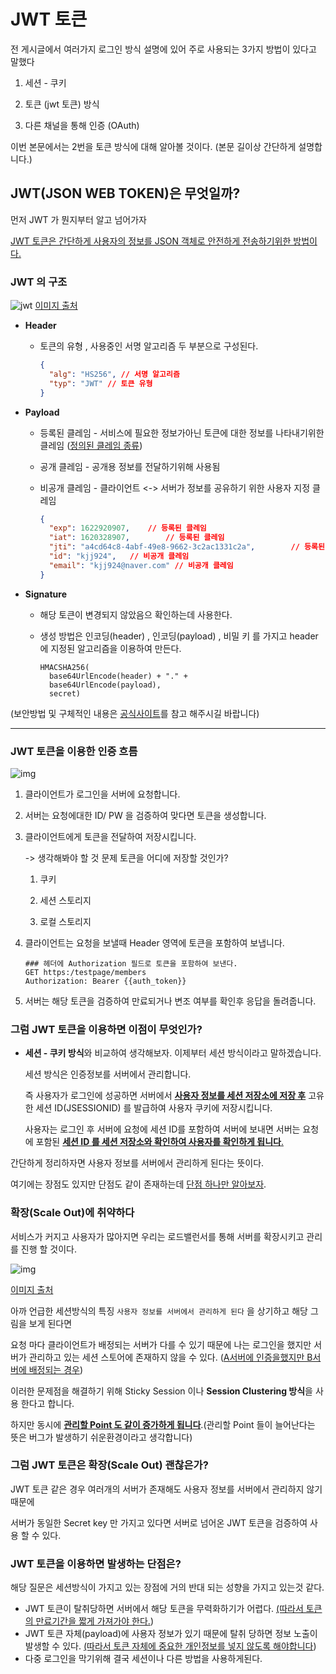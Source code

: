 # JWT 토큰



전 게시글에서 여러가지 로그인 방식 설명에 있어 주로 사용되는 3가지 방법이 있다고 말했다

1. 세션 - 쿠키

2. 토큰 (jwt 토큰) 방식

3. 다른 채널을 통해 인증 (OAuth)

이번 본문에서는 2번을 토큰 방식에 대해 알아볼 것이다.
(본문 길이상 간단하게 설명합니다.)



## JWT(JSON WEB TOKEN)은 무엇일까?

먼저 JWT 가 뭔지부터 알고 넘어가자

<u>JWT 토큰은 간단하게 사용자의 정보를 JSON 객체로 안전하게 전송하기위한 방법이다.</u>

### **JWT 의 구조**

 
![jwt](https://tva1.sinaimg.cn/large/008i3skNgy1gq8vwub41yj30jg06yt8r.jpg)
[이미지 출처](https://velopert.com/2389)
- **Header**

  - 토큰의 유형 , 사용중인 서명 알고리즘  두 부분으로 구성된다.

    ```json
    {
      "alg": "HS256", // 서명 알고리즘
      "typ": "JWT" // 토큰 유형
    }
    ```

- **Payload**

  - 등록된 클레임 - 서비스에 필요한 정보가아닌 토큰에 대한 정보를 나타내기위한 클레임 ([정의된 클레임 종류](https://tools.ietf.org/html/rfc7519#section-4.1))

  - 공개 클레임 - 공개용 정보를 전달하기위해 사용됨 

  - 비공개 클레임 - 클라이언트 <-> 서버가 정보를 공유하기 위한 사용자 지정 클레임

    ```json
    {
      "exp": 1622920907,    // 등록된 클레임
      "iat": 1620328907,		// 등록된 클레임
      "jti": "a4cd64c8-4abf-49e8-9662-3c2ac1331c2a",		// 등록된 클레임
      "id": "kjj924",	// 비공개 클레임
      "email": "kjj924@naver.com" // 비공개 클레임
    }
    ```

- **Signature**

  - 해당 토큰이 변경되지 않았음으 확인하는데 사용한다.

  - 생성 방법은 인코딩(header) , 인코딩(payload) , 비밀 키 를 가지고 header 에 지정된 알고리즘을 이용하여 만든다.

    ```
    HMACSHA256(
      base64UrlEncode(header) + "." +
      base64UrlEncode(payload),
      secret)
    ```

(보안방법 및 구체적인 내용은 [공식사이트](https://jwt.io/introduction)를 참고 해주시길 바랍니다)

-------

### JWT 토큰을 이용한 인증 흐름

![img](https://user-images.githubusercontent.com/22395934/70238798-5e792480-17ad-11ea-88d7-272d90a4d4f7.png)

1. 클라이언트가 로그인을 서버에 요청합니다.

2. 서버는 요청에대한 ID/ PW 을 검증하여 맞다면 토큰을 생성합니다.

3. 클라이언트에게 토큰을 전달하여 저장시킵니다. 

   -> 생각해봐야 할 것  문제 토큰을 어디에 저장할 것인가? 

   1. 쿠키 

   2. 세션 스토리지 

   3. 로컬 스토리지 

      

4. 클라이언트는 요청을 보낼때 Header 영역에 토큰을 포함하여 보냅니다.

   ```http
   ### 헤더에 Authorization 필드로 토큰을 포함하여 보낸다.
   GET https:/testpage/members
   Authorization: Bearer {{auth_token}}
   ```

5. 서버는 해당 토큰을 검증하여 만료되거나 변조 여부를 확인후 응답을 돌려줍니다.





### 그럼 JWT 토큰을 이용하면 이점이 무엇인가?

- **세션 - 쿠키 방식**와 비교하여 생각해보자. 이제부터 세션 방식이라고 말하겠습니다.

  세션 방식은 인증정보를 서버에서 관리합니다.

  즉 사용자가 로그인에 성공하면 서버에서 **<u>사용자 정보를 세션 저장소에 저장 후</u>** 고유한 세션 ID(JSESSIONID) 를 발급하여 사용자 쿠키에 저장시킵니다.

  사용자는 로그인 후 서버에 요청에 세션 ID를 포함하여 서버에 보내면 서버는 요청에 포함된 <u>**세션 ID 를 세션 저장소와 확인하여 사용자를 확인하게 됩니다**.</u>

간단하게 정리하자면 사용자 정보를 서버에서 관리하게 된다는 뜻이다.

여기에는 장점도 있지만 단점도 같이 존재하는데 <u>단점 하나만 알아보자</u>.



### **확장(Scale Out)에 취약하다**

서비스가 커지고 사용자가 많아지면 우리는 로드밸런서를 통해 서버를 확장시키고 관리를 진행 할 것이다.

![img](https://tva1.sinaimg.cn/large/008i3skNgy1gq8ra3pua2j30jr0aigoe.jpg)

[이미지 출처](https://server-talk.tistory.com/121?category=752939)

아까 언급한 세션방식의 특징 `사용자 정보를 서버에서 관리하게 된다` 을 상기하고 해당 그림을 보게 된다면

요청 마다 클라이언트가 배정되는 서버가 다를 수 있기 때문에 나는 로그인을 했지만 서버가 관리하고 있는 세션 스토어에 존재하지 않을 수 있다. (<u>A서버에 인증을했지만  B서버에 배정되는 경우</u>)

이러한 문제점을 해결하기 위해 Sticky Session 이나 **Session Clustering 방식**을 사용 한다고 합니다.

하지만 동시에 <u>**관리할 Point 도 같이 증가하게 됩니다**</u>.(관리할 Point 들이 늘어난다는 뜻은 버그가 발생하기 쉬운환경이라고 생각합니다)



### 그럼 JWT 토큰은 확장(Scale Out) 괜찮은가?

JWT 토큰 같은 경우 여러개의 서버가 존재해도 사용자 정보를 서버에서 관리하지 않기 때문에

서버가 동일한 Secret key 만 가지고 있다면 서버로 넘어온 JWT 토큰을 검증하여 사용 할 수 있다.



### JWT 토큰을 이용하면 발생하는 단점은?

해당 질문은 세션방식이 가지고 있는 장점에 거의 반대 되는 성향을 가지고 있는것 같다.

- JWT 토큰이 탈취당하면 서버에서 해당 토큰을 무력화하기가 어렵다.
  <u>(따라서 토큰의 만료기간을 짧게 가져가야 한다.</u>)
- JWT 토큰 자체(payload)에 사용자 정보가 있기 때문에 탈취 당하면 정보 노출이 발생할 수 있다.
  <u>(따라서 토큰 자체에 중요한 개인정보를 넣지 않도록 해야합니다</u>) 
- 다중 로그인을 막기위해 결국 세션이나 다른 방법을 사용하게된다.



